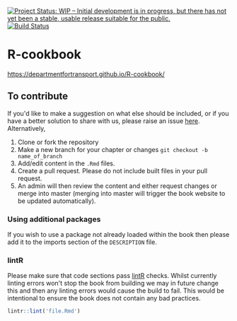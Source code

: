 [![Project Status: WIP – Initial development is in progress, but there has not yet been a stable, usable release suitable for the public.](https://www.repostatus.org/badges/latest/wip.svg)](https://www.repostatus.org/#wip)
[![Build Status](https://travis-ci.org/departmentfortransport/R-cookbook.svg?branch=master)](https://travis-ci.org/departmentfortransport/R-cookbook)

# R-cookbook
https://departmentfortransport.github.io/R-cookbook/

## To contribute

If you'd like to make a suggestion on what else should be included, or if you have a better solution to share with us, please raise an issue [here](https://github.com/departmentfortransport/R-cookbook/issues). Alternatively, 

1. Clone or fork the repository
2. Make a new branch for your chapter or changes `git checkout -b name_of_branch`
3. Add/edit content in the `.Rmd` files. 
4. Create a pull request. Please do not include built files in your pull request.
5. An admin will then review the content and either request changes or merge into master (merging into master will trigger the book website to be updated automatically).  

### Using additional packages

If you wish to use a package not already loaded within the book then please add it to the imports section of the `DESCRIPTION` file.

### **lintR**

Please make sure that code sections pass [lintR](https://github.com/jimhester/lintr) checks.  Whilst currently linting errors won't stop the book from building we may in future change this and then any linting errors would cause the build to fail. This would be intentional to ensure the book does not contain any bad practices.

```R
lintr::lint('file.Rmd')
```

